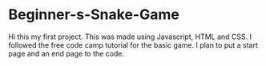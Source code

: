 # Beginner-s-Snake-Game
Hi this my first project. This was made using Javascript, HTML and CSS. I followed the free code camp tutorial for the basic game. I plan to put a start page and an end page to the code. 
